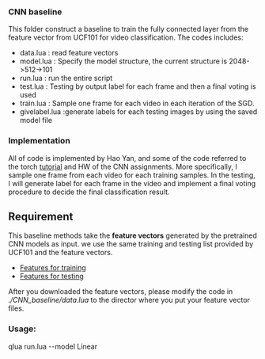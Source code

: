 ### CNN baseline
This folder construct a baseline to train the fully connected layer from the feature vector from UCF101 for video classification. The codes includes: 

- data.lua  : read feature vectors 
- model.lua : Specify the model structure, the current structure is 2048->512->101 
- run.lua   : run the entire script
- test.lua  : Testing by output label for each frame and then a final voting is used
- train.lua : Sample one frame for each video in each iteration of the SGD. 
- givelabel.lua :generate labels for each testing images by using the saved model file

### Implementation
All of code is implemented by Hao Yan, and some of the code referred to the torch [tutorial](https://github.com/torch/tutorials/tree/master/2_supervised) and HW of the CNN assignments. More specifically,  I sample one frame from each video for each training samples. In the testing, I will generate label for each frame in the video and implement a final voting procedure to decide the final classification result. 

## Requirement
This baseline methods take the **feature vectors** generated by the pretrained CNN models as input. we use the same training and testing list provided by UCF101 and the feature vectors. 
 

* [Features for training](https://www.dropbox.com/s/b0gbo7psouxeu2c/data_UCF101_train_1.t7?dl=0)
* [Features for testing](https://www.dropbox.com/s/98fr9df1r4nl18v/data_UCF101_test_1.t7?dl=0)

After you downloaded the feature vectors, please modify the code in *./CNN_baseline/data.lua* to the director where you put your feature vector files. 

### Usage: 
qlua run.lua --model Linear


